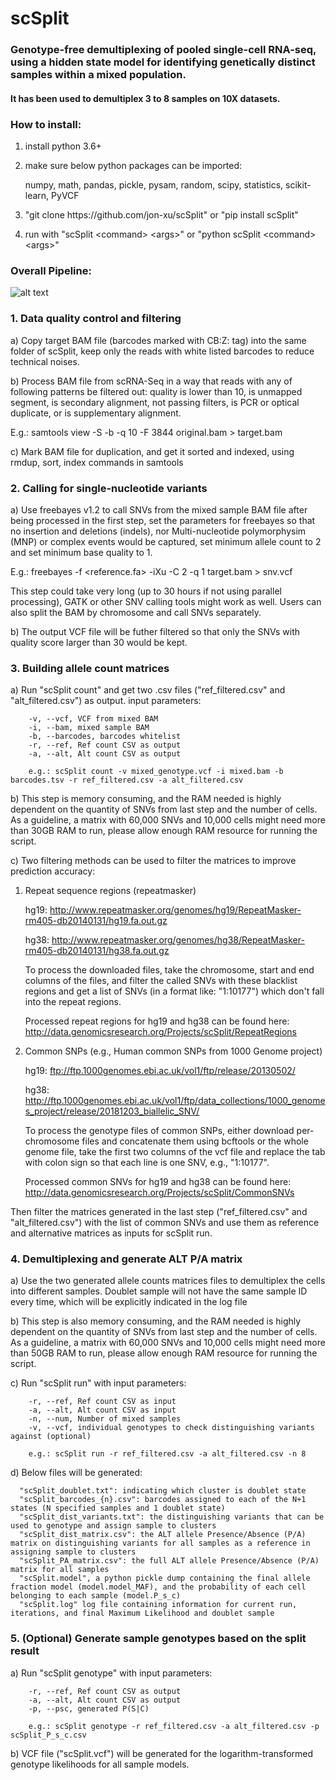 # scSplit
### Genotype-free demultiplexing of pooled single-cell RNA-seq, using a hidden state model for identifying genetically distinct samples within a mixed population.  
#### It has been used to demultiplex 3 to 8 samples on 10X datasets.

### How to install:
  1) install python 3.6+
  2) make sure below python packages can be imported:
  
     numpy, math, pandas, pickle, pysam, random, scipy, statistics, scikit-learn, PyVCF
  3) "git clone https://<span></span>github.com/jon-xu/scSplit" or "pip  install scSplit"
  4) run with "scSplit \<command\> \<args\>" or "python scSplit \<command\> \<args\>" 

### Overall Pipeline:

![alt text](https://github.com/jon-xu/scSplit/blob/master/man/workflow.png)

### 1. Data quality control and filtering
   a) Copy target BAM file (barcodes marked with CB:Z: tag) into the same folder of scSplit, keep only the reads with white listed barcodes to reduce technical noises.
   
   b) Process BAM file from scRNA-Seq in a way that reads with any of following patterns be filtered out: quality is lower than 10,  is unmapped segment, is secondary alignment, not passing filters, is PCR or optical duplicate, or is supplementary alignment.
   
   E.g.: samtools view -S -b -q 10 -F 3844 original.bam > target.bam
   
   c) Mark BAM file for duplication, and get it sorted and indexed, using rmdup, sort, index commands in samtools
   
### 2. Calling for single-nucleotide variants
   a) Use freebayes v1.2 to call SNVs from the mixed sample BAM file after being processed in the first step, set the parameters for freebayes so that no insertion and deletions (indels), nor Multi-nucleotide polymorphysim (MNP) or complex events would be captured, set minimum allele count to 2 and set minimum base quality to 1.
   
   E.g.: freebayes -f <reference.fa> -iXu -C 2 -q 1 target.bam > snv.vcf
   
   This step could take very long (up to 30 hours if not using parallel processing), GATK or other SNV calling tools might work as well.  Users can also split the BAM by chromosome and call SNVs separately.
   
   b) The output VCF file will be futher filtered so that only the SNVs with quality score larger than 30 would be kept.

### 3. Building allele count matrices
   a) Run "scSplit count" and get two .csv files ("ref_filtered.csv" and "alt_filtered.csv") as output.
      input parameters:
      
        -v, --vcf, VCF from mixed BAM
        -i, --bam, mixed sample BAM        
        -b, --barcodes, barcodes whitelist        
        -r, --ref, Ref count CSV as output        
        -a, --alt, Alt count CSV as output
        
        e.g.: scSplit count -v mixed_genotype.vcf -i mixed.bam -b barcodes.tsv -r ref_filtered.csv -a alt_filtered.csv
   
   b) This step is memory consuming, and the RAM needed is highly dependent on the quantity of SNVs from last step and the number of cells. As a guideline, a matrix with 60,000 SNVs and 10,000 cells might need more than 30GB RAM to run, please allow enough RAM resource for running the script.

   c) Two filtering methods can be used to filter the matrices to improve prediction accuracy:
   
   1) Repeat sequence regions (repeatmasker)

      hg19: http://www.repeatmasker.org/genomes/hg19/RepeatMasker-rm405-db20140131/hg19.fa.out.gz

      hg38: http://www.repeatmasker.org/genomes/hg38/RepeatMasker-rm405-db20140131/hg38.fa.out.gz

      To process the downloaded files, take the chromosome, start and end columns of the files, and filter the called SNVs with these blacklist regions and get a list of SNVs (in a format like: "1:10177") which don't fall into the repeat regions. 
      
      Processed repeat regions for hg19 and hg38 can be found here: http://data.genomicsresearch.org/Projects/scSplit/RepeatRegions

   2) Common SNPs (e.g., Human common SNPs from 1000 Genome project)
   
      hg19: ftp://ftp.1000genomes.ebi.ac.uk/vol1/ftp/release/20130502/
   
      hg38: http://ftp.1000genomes.ebi.ac.uk/vol1/ftp/data_collections/1000_genomes_project/release/20181203_biallelic_SNV/
        
      To process the genotype files of common SNPs, either download per-chromosome files and concatenate them using bcftools or the whole genome file, take the first two columns of the vcf file and replace the tab with colon sign so that each line is one SNV, e.g., "1:10177". 
      
      Processed common SNVs for hg19 and hg38 can be found here: http://data.genomicsresearch.org/Projects/scSplit/CommonSNVs

   Then filter the matrices generated in the last step ("ref_filtered.csv" and "alt_filtered.csv") with the list of common SNVs and use them as reference and alternative matrices as inputs for scSplit run.

### 4. Demultiplexing and generate ALT P/A matrix
   a) Use the two generated allele counts matrices files to demultiplex the cells into different samples.  Doublet sample will not have the same sample ID every time, which will be explicitly indicated in the log file

   b) This step is also memory consuming, and the RAM needed is highly dependent on the quantity of SNVs from last step and the number of cells. As a guideline, a matrix with 60,000 SNVs and 10,000 cells might need more than 50GB RAM to run, please allow enough RAM resource for running the script.
   
   c) Run "scSplit run" with input parameters:
      
        -r, --ref, Ref count CSV as input        
        -a, --alt, Alt count CSV as input        
        -n, --num, Number of mixed samples
        -v, --vcf, individual genotypes to check distinguishing variants against (optional)

        e.g.: scSplit run -r ref_filtered.csv -a alt_filtered.csv -n 8

   d) Below files will be generated:

      "scSplit_doublet.txt": indicating which cluster is doublet state
      "scSplit_barcodes_{n}.csv": barcodes assigned to each of the N+1 states (N specified samples and 1 doublet state)
      "scSplit_dist_variants.txt": the distinguishing variants that can be used to genotype and assign sample to clusters
      "scSplit_dist_matrix.csv": the ALT allele Presence/Absence (P/A) matrix on distinguishing variants for all samples as a reference in assigning sample to clusters
      "scSplit_PA_matrix.csv": the full ALT allele Presence/Absence (P/A) matrix for all samples
      "scSplit.model", a python pickle dump containing the final allele fraction model (model.model_MAF), and the probability of each cell belonging to each sample (model.P_s_c)
      "scSplit.log" log file containing information for current run, iterations, and final Maximum Likelihood and doublet sample

### 5. (Optional) Generate sample genotypes based on the split result
   a) Run "scSplit genotype" with input parameters:
       
        -r, --ref, Ref count CSV as output        
        -a, --alt, Alt count CSV as output
        -p, --psc, generated P(S|C)

        e.g.: scSplit genotype -r ref_filtered.csv -a alt_filtered.csv -p scSplit_P_s_c.csv
        
   b) VCF file ("scSplit.vcf") will be generated for the logarithm-transformed genotype likelihoods for all sample models.

<br/>

